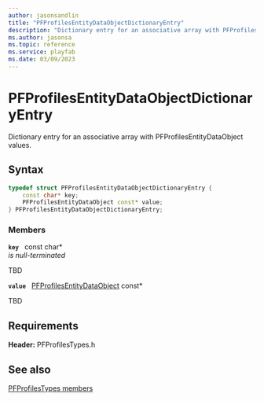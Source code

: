 ```yaml
---
author: jasonsandlin
title: "PFProfilesEntityDataObjectDictionaryEntry"
description: "Dictionary entry for an associative array with PFProfilesEntityDataObject values."
ms.author: jasonsa
ms.topic: reference
ms.service: playfab
ms.date: 03/09/2023
---
```


# PFProfilesEntityDataObjectDictionaryEntry  

Dictionary entry for an associative array with PFProfilesEntityDataObject values.  

## Syntax  
  
```cpp
typedef struct PFProfilesEntityDataObjectDictionaryEntry {  
    const char* key;  
    PFProfilesEntityDataObject const* value;  
} PFProfilesEntityDataObjectDictionaryEntry;  
```
  
### Members  
  
**`key`** &nbsp; const char*  
*is null-terminated*  
  
TBD  
  
**`value`** &nbsp; [PFProfilesEntityDataObject](pfprofilesentitydataobject.md) const*  
  
TBD  
  
  
## Requirements  
  
**Header:** PFProfilesTypes.h
  
## See also  
[PFProfilesTypes members](../pfprofilestypes_members.md)  

  
  
